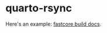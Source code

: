 # quarto-rsync

Here's an example: [fastcore build docs](https://github.com/fastai/fastcore/blob/master/.github/workflows/docs.yml).

